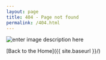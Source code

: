 ```yaml
---
layout: page
title: 404 - Page not found
permalink: /404.html
---
```


![enter image description here](https://github.com/hytvszz/hytvszz.github.io/raw/master/images/404.jpg)

[Back to the Home]({{ site.baseurl }}/)
